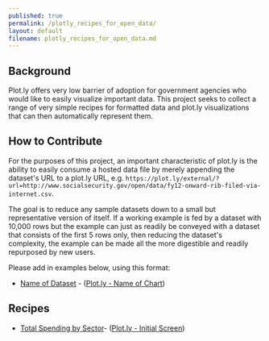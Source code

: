 ```yaml
---
published: true
permalink: /plotly_recipes_for_open_data/
layout: default
filename: plotly_recipes_for_open_data.md
---
```


  
## Background

Plot.ly offers very low barrier of adoption for government agencies who would like to easily visualize important data.  This project seeks to collect a range of very simple recipes for formatted data and plot.ly visualizations that can then automatically represent them.  

## How to Contribute

For the purposes of this project, an important characteristic of plot.ly is the ability to easily consume a hosted data file by merely appending the dataset's URL to a plot.ly URL, e.g. `https://plot.ly/external/?url=http://www.socialsecurity.gov/open/data/fy12-onward-rib-filed-via-internet.csv`.    
  
The goal is to reduce any sample datasets down to a small but representative version of itself.  If a working example is fed by a dataset with 10,000 rows but the example can just as readily be conveyed with a dataset that consists of the first 5 rows only, then reducing the dataset's complexity, the example can be made all the more digestible and readily repurposed by new users.    

Please add in examples below, using this format:

* [Name of Dataset](http://www.example.com/dataset.csv) - ([Plot.ly - Name of  Chart](https://plot.ly/external/?url=http://www.example.com/dataset.csv))  


## Recipes 
* [Total Spending by Sector](https://raw.github.com/gbinal/plotly-experiments/master/grid/total_spending.csv)- ([Plot.ly - Initial Screen](https://plot.ly/external/?url=https://raw.github.com/gbinal/plotly-experiments/master/grid/total_spending.csv))  



